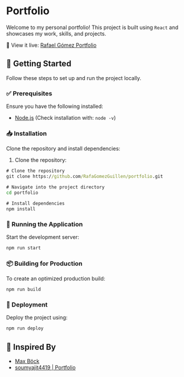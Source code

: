 # Portfolio

Welcome to my personal portfolio! This project is built using `React` and showcases my work, skills, and projects.

🔗 View it live: [Rafael Gómez Portfolio](https://rafagomezguillen.github.io/portfolio/#/portfolio)

## 🚀 Getting Started

Follow these steps to set up and run the project locally.

### ✅ Prerequisites

Ensure you have the following installed:

- [Node.js](https://nodejs.org/) (Check installation with: `node -v`)

### 📥 Installation

Clone the repository and install dependencies:

1. Clone the repository:

```cmd
# Clone the repository
git clone https://github.com/RafaGomezGuillen/portfolio.git

# Navigate into the project directory
cd portfolio

# Install dependencies
npm install
```

### 🏃 Running the Application

Start the development server:

```cmd
npm run start
```

### 📦 Building for Production

To create an optimized production build:

```cmd
npm run build
```

### 🚀 Deployment

Deploy the project using:

```cmd
npm run deploy
```

## 🎨 Inspired By

- [Max Böck](https://mxb.dev/)
- [soumyajit4419 | Portfolio](https://soumyajit.vercel.app/about)
